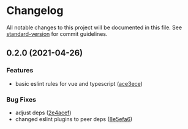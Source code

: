 # Changelog

All notable changes to this project will be documented in this file. See [standard-version](https://github.com/conventional-changelog/standard-version) for commit guidelines.

## 0.2.0 (2021-04-26)


### Features

* basic eslint rules for vue and typescript ([ace3ece](https://github.com/NiMoTec/eslint-config-nimotec/commit/ace3ece578f393d35b53931213c2b8264bd1ec1b))


### Bug Fixes

* adjust deps ([2e4acef](https://github.com/NiMoTec/eslint-config-nimotec/commit/2e4acefe853a478207094f8bb6ddf02e01cb3592))
* changed eslint plugins to peer deps ([8e5efa6](https://github.com/NiMoTec/eslint-config-nimotec/commit/8e5efa6055f1a4cfbf3a8f979fba8b903bc9fa33))
